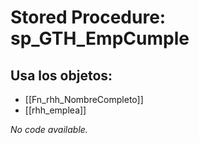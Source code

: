 # Stored Procedure: sp_GTH_EmpCumple

## Usa los objetos:
- [[Fn_rhh_NombreCompleto]]
- [[rhh_emplea]]

*No code available.*
